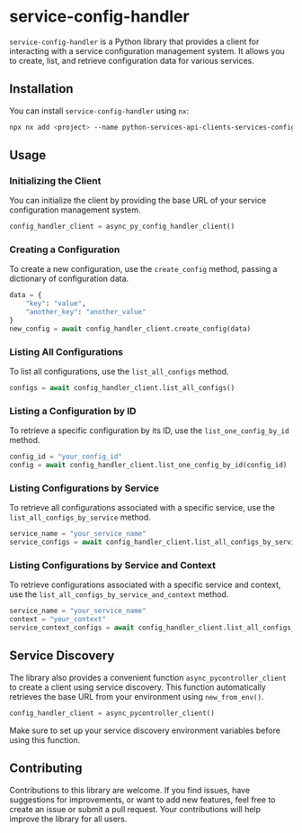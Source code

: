 # service-config-handler

`service-config-handler` is a Python library that provides a client for interacting with a service configuration management system. It allows you to create, list, and retrieve configuration data for various services.

## Installation

You can install `service-config-handler` using `nx`:

```sh
npx nx add <project> --name python-services-api-clients-services-config-handler --local
```

## Usage

### Initializing the Client

You can initialize the client by providing the base URL of your service configuration management system.

```python
config_handler_client = async_py_config_handler_client()
```

### Creating a Configuration

To create a new configuration, use the `create_config` method, passing a dictionary of configuration data.

```python
data = {
    "key": "value",
    "another_key": "another_value"
}
new_config = await config_handler_client.create_config(data)
```

### Listing All Configurations

To list all configurations, use the `list_all_configs` method.

```python
configs = await config_handler_client.list_all_configs()
```

### Listing a Configuration by ID

To retrieve a specific configuration by its ID, use the `list_one_config_by_id` method.

```python
config_id = "your_config_id"
config = await config_handler_client.list_one_config_by_id(config_id)
```

### Listing Configurations by Service

To retrieve all configurations associated with a specific service, use the `list_all_configs_by_service` method.

```python
service_name = "your_service_name"
service_configs = await config_handler_client.list_all_configs_by_service(service_name)
```

### Listing Configurations by Service and Context

To retrieve configurations associated with a specific service and context, use the `list_all_configs_by_service_and_context` method.

```python
service_name = "your_service_name"
context = "your_context"
service_context_configs = await config_handler_client.list_all_configs_by_service_and_context(service_name, context)
```

## Service Discovery

The library also provides a convenient function `async_pycontroller_client` to create a client using service discovery. This function automatically retrieves the base URL from your environment using `new_from_env()`.

```python
config_handler_client = async_pycontroller_client()
```

Make sure to set up your service discovery environment variables before using this function.

## Contributing

Contributions to this library are welcome. If you find issues, have suggestions for improvements, or want to add new features, feel free to create an issue or submit a pull request. Your contributions will help improve the library for all users.
